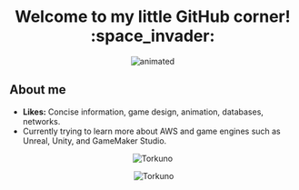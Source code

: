 <h1 align="center">Welcome to my little GitHub corner! :space_invader:</h1>

<p align="center"><img src="https://media1.tenor.com/m/QTaHgFrG5NAAAAAC/raccoon-roll.gif" alt="animated" /></p>

## About me
- **Likes:** Concise information, game design, animation, databases, networks.
- Currently trying to learn more about AWS and game engines such as Unreal, Unity, and GameMaker Studio.

<div class="stats" align="center">
<p><img src="https://github-readme-stats.vercel.app/api/top-langs?username=Torkuno&show_icons=true&locale=en&layout=compact&theme=algolia" alt="Torkuno"/></p>
<p>&nbsp;<img src="https://github-readme-stats.vercel.app/api?username=Torkuno&show_icons=true&locale=en&theme=algolia" alt="Torkuno"/></p>
</div>
